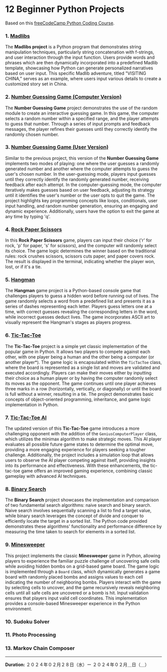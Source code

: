 # 12 Beginner Python Projects

Based on this [freeCodeCamp Python Coding Course](https://youtu.be/8ext9G7xspg?si=0wxN4enC_zf7KdcQ).


### 1. [Madlibs](01_madlibs/)
The **Madlibs project** is a Python program that demonstrates string manipulation techniques, particularly string concatenation with f-strings, and user interaction through the input function. Users provide words and phrases which are then dynamically incorporated into a predefined Madlib template, showcasing how Python can generate personalized narratives based on user input. This specific Madlib adventure, titled "VISITING CHINA," serves as an example, where users input various details to create a customized story set in China.

### 2. [Number Guessing Game (Computer Version)](02_number_guessing_game_computer/)
The **Number Guessing Game** project demonstrates the use of the random module to create an interactive guessing game. In this game, the computer selects a random number within a specified range, and the player attempts to guess that number. Through a series of input prompts and feedback messages, the player refines their guesses until they correctly identify the randomly chosen number.

### 3. [Number Guessing Game (User Version)](03_number_guessing_game_user/)
Similar to the previous project, this version of the **Number Guessing Game** implements two modes of playing: one where the user guesses a randomly generated number and another where the computer attempts to guess the user's chosen number. In the user-guessing mode, players input guesses until they correctly identify the randomly generated number, receiving feedback after each attempt. In the computer-guessing mode, the computer iteratively makes guesses based on user feedback, adjusting its strategy until it identifies the user's number or the user opts to quit the game. The project highlights key programming concepts like loops, conditionals, user input handling, and random number generation, ensuring an engaging and dynamic experience. Additionally, users have the option to exit the game at any time by typing 'q'.

### 4. [Rock Paper Scissors](04_rock_paper_scissors/)
In this **Rock Paper Scissors** game, players can input their choice ('r' for rock, 'p' for paper, 's' for scissors), and the computer will randomly select its choice. The game logic determines the winner based on the traditional rules: rock crushes scissors, scissors cuts paper, and paper covers rock. The result is displayed in the terminal, indicating whether the player won, lost, or if it's a tie. 

### 5. [Hangman](05_hangman/)
The **Hangman** game project is a Python-based console game that challenges players to guess a hidden word before running out of lives. The game randomly selects a word from a predefined list and presents it as a series of dashes representing each letter. Players guess letters one at a time, with correct guesses revealing the corresponding letters in the word, while incorrect guesses deduct lives. The game incorporates ASCII art to visually represent the Hangman's stages as players progress.

### 6. [Tic-Tac-Toe](06_tic_tac_toe/)
The **Tic-Tac-Toe** project is a simple yet classic implementation of the popular game in Python. It allows two players to compete against each other, with one player being a human and the other being a computer (or another player*). The game logic is encapsulated within the `TicTacToe` class, where the board is represented as a single list and moves are validated and executed accordingly. Players can make their moves either by inputting their choice as a human player or by having the computer randomly select its moves as the opponent. The game continues until one player achieves three marks in a row (horizontally, vertically, or diagonally) or until the board is full without a winner, resulting in a tie. The project demonstrates basic concepts of object-oriented programming, inheritance, and game logic implementation in Python.

### 7. [Tic-Tac-Toe AI](07_tic_tac_toe_AI/)
The updated version of this **Tic-Tac-Toe** game introduces a more challenging opponent with the addition of the `GeniusComputerPlayer` class, which utilizes the minimax algorithm to make strategic moves. This AI player evaluates all possible future game states to determine the optimal move, providing a more engaging experience for players seeking a tougher challenge. Additionally, the project includes a simulation loop that allows users to observe the AI player competing against itself, providing insights into its performance and effectiveness. With these enhancements, the tic-tac-toe game offers an improved gaming experience, combining classic gameplay with advanced AI techniques.

### 8. [Binary Search](08_binary_search/)
The **Binary Search** project showcases the implementation and comparison of two fundamental search algorithms: naive search and binary search. Naive search involves sequentially scanning a list to find a target value, while binary search leverages the concept of divide and conquer to efficiently locate the target in a sorted list. The Python code provided demonstrates these algorithms' functionality and performance difference by measuring the time taken to search for elements in a sorted list.
<!-- Through this project, users can understand the logic behind both search algorithms and appreciate the significant efficiency improvement offered by binary search, particularly for large datasets. -->

### 9. [Minesweeper](09_minesweeper/)
This project implements the classic **Minesweeper** game in Python, allowing players to experience the familiar puzzle challenge of uncovering safe cells while avoiding hidden bombs on a grid-based game board. The game logic is implemented through a `Board` class, which dynamically generates a game board with randomly placed bombs and assigns values to each cell indicating the number of neighboring bombs. Players interact with the game by selecting cells to uncover, and the game recursively reveals neighboring cells until all safe cells are uncovered or a bomb is hit. Input validation ensures that players input valid cell coordinates. This implementation provides a console-based Minesweeper experience in the Python environment.

### 10. Sudoku Solver

### 11. Photo Processing

### 13. Markov Chain Composer

---
**Duration:** ２０２４年０２月２８日（水）ー ２０２４年０２月＿日（＿）